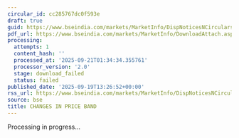 ```yaml
---
circular_id: cc285767dc0f593e
draft: true
guid: https://www.bseindia.com/markets/MarketInfo/DispNoticesNCirculars.aspx?Noticeid={55BFDED3-ECEC-45D3-AE27-3FCAB2295940}&noticeno=20250919-28&dt=09/19/2025&icount=28&totcount=44&flag=0
pdf_url: https://www.bseindia.com/markets/MarketInfo/DownloadAttach.aspx?id=20250919-28&attachedId=
processing:
  attempts: 1
  content_hash: ''
  processed_at: '2025-09-21T01:34:34.355761'
  processor_version: '2.0'
  stage: download_failed
  status: failed
published_date: '2025-09-19T13:26:52+00:00'
rss_url: https://www.bseindia.com/markets/MarketInfo/DispNoticesNCirculars.aspx?Noticeid={55BFDED3-ECEC-45D3-AE27-3FCAB2295940}&noticeno=20250919-28&dt=09/19/2025&icount=28&totcount=44&flag=0
source: bse
title: CHANGES IN PRICE BAND
---
```


Processing in progress...